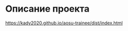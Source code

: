 <!-- # Описание проекта
[![Header](https://github.com/Kady2020/flex-lesson/blob/main/src/img/github-logo.png)](https://kady2020.github.io/aosu-trainee/dist/index.html) -->

# Описание проекта
https://kady2020.github.io/aosu-trainee/dist/index.html

